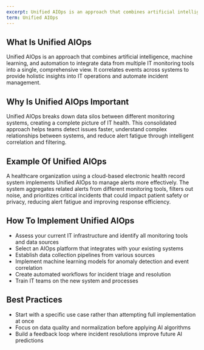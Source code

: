 ```yaml
---
excerpt: Unified AIOps is an approach that combines artificial intelligence, machine learning, and automation to integrate data from multiple IT monitoring tools into a single, comprehensive view.
term: Unified AIOps
---
```

## What Is Unified AIOps

Unified AIOps is an approach that combines artificial intelligence, machine learning, and automation to integrate data from multiple IT monitoring tools into a single, comprehensive view. It correlates events across systems to provide holistic insights into IT operations and automate incident management.

## Why Is Unified AIOps Important

Unified AIOps breaks down data silos between different monitoring systems, creating a complete picture of IT health. This consolidated approach helps teams detect issues faster, understand complex relationships between systems, and reduce alert fatigue through intelligent correlation and filtering.

## Example Of Unified AIOps

A healthcare organization using a cloud-based electronic health record system implements Unified AIOps to manage alerts more effectively. The system aggregates related alerts from different monitoring tools, filters out noise, and prioritizes critical incidents that could impact patient safety or privacy, reducing alert fatigue and improving response efficiency.

## How To Implement Unified AIOps

- Assess your current IT infrastructure and identify all monitoring tools and data sources
- Select an AIOps platform that integrates with your existing systems
- Establish data collection pipelines from various sources
- Implement machine learning models for anomaly detection and event correlation
- Create automated workflows for incident triage and resolution
- Train IT teams on the new system and processes

## Best Practices

- Start with a specific use case rather than attempting full implementation at once
- Focus on data quality and normalization before applying AI algorithms
- Build a feedback loop where incident resolutions improve future AI predictions